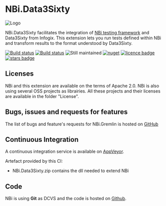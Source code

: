 # NBi.Data3Sixty

![Logo](https://github.com/Seddryck/nbi/raw/gh-pages/img/logo-2x.png)

NBi.Data3Sixty facilitates the integration of [NBi testing framework](http://www.nbi.io) and Data3Sixty from Infogix. This extension lets you run tests defined within NBi and transform results to the format understood by Data3Sixty.

[![Build status](https://img.shields.io/badge/website-nbi.io-fe762d.svg)](http://www.nbi.io)
[![Build status](https://ci.appveyor.com/api/projects/status/1tgaml872oo66517?svg=true)](https://ci.appveyor.com/project/Seddryck/nbi-data3sixty)
![Still maintained](https://img.shields.io/maintenance/yes/2018.svg)
[![nuget](https://img.shields.io/nuget/v/NBi.Data3Sixty.svg)](https://www.nuget.org/packages?q=nbi)
[![licence badge](https://img.shields.io/badge/License-Apache%202.0-yellow.svg)](https://github.com/Seddryck/NBi.Data3Sixty/blob/master/LICENSE)
[![stars badge](https://img.shields.io/github/stars/Seddryck/NBi.Data3Sixty.svg)](https://github.com/Seddryck/NBi.Data3Sixty/stargazers)

## Licenses

NBi and this extension are available on the terms of Apache 2.0. NBi is also using several OSS projects as librairies. All these projects and their licenses are available in the folder "License".

## Bugs, issues and requests for features

The list of bugs and feature's requests for NBi.Gremlin is hosted on [GitHub](https://github.com/Seddryck/NBi.Data3Sixty/issues)

## Continuous Integration

A continuous integration service is available on [AppVeyor](https://ci.appveyor.com/project/Seddryck/nbi.data3sixty).

Artefact provided by this CI:

- NBi.Data3Sixty.zip contains the dll needed to extend NBi

## Code

NBi is using **Git** as DCVS and the code is hosted on [Github](https://github.com/Seddryck/NBi.Data3Sixty).